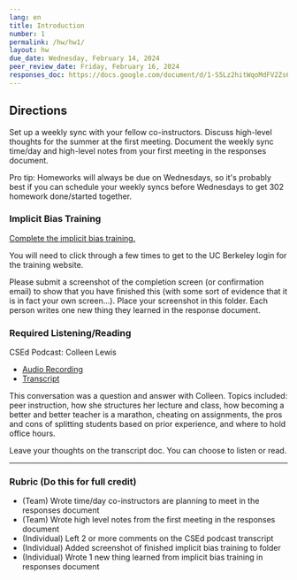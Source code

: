 ```yaml
---
lang: en
title: Introduction
number: 1
permalink: /hw/hw1/
layout: hw
due_date: Wednesday, February 14, 2024
peer_review_date: Friday, February 16, 2024
responses_doc: https://docs.google.com/document/d/1-S5Lz2hitWqoMdFV2Zs6p_xafOuxLL-cxUqo4wKqoT0/edit
---
```


## Directions

Set up a weekly sync with your fellow co-instructors. Discuss high-level thoughts for the summer at the first meeting. Document the weekly sync time/day and high-level notes from your first meeting in the responses document.

Pro tip: Homeworks will always be due on Wednesdays, so it's probably best if you can schedule your weekly syncs before Wednesdays to get 302 homework done/started together.

### Implicit Bias Training

[Complete the implicit bias training.](https://ucnet.universityofcalifornia.edu/working-at-uc/your-career/talent-management/professional-development/managing-implicit-bias.html#:~:text=The%20UC%20Managing%20Implicit%20Bias,its%20impact%20at%20the%20University.&text=The%20series%20contains%20the%20following,to%2020%20minutes%20in%20length)

You will need to click through a few times to get to the UC Berkeley login for the training website.

Please submit a screenshot of the completion screen (or confirmation email) to show that you have finished this (with some sort of evidence that it is in fact your own screen...). Place your screenshot in this folder. Each person writes one new thing they learned in the response document.

### Required Listening/Reading

CSEd Podcast: Colleen Lewis

* [Audio Recording](https://sites.duke.edu/csedpodcast/2020/04/06/episode-6-colleen-lewis/)
* [Transcript](https://docs.google.com/document/d/117-oDXIw_fiqMNHS-qD0pUpOmqHu-z2P46x4H8GOxcE/comment)

This conversation was a question and answer with Colleen. Topics included: peer instruction, how she structures her lecture and class, how becoming a better and better teacher is a marathon, cheating on assignments, the pros and cons of splitting students based on prior experience, and where to hold office hours.

Leave your thoughts on the transcript doc. You can choose to listen or read.

---

### Rubric (Do this for full credit)

* (Team) Wrote time/day co-instructors are planning to meet in the responses document
* (Team) Wrote high level notes from the first meeting in the responses document
* (Individual) Left 2 or more comments on the CSEd podcast transcript
* (Individual) Added screenshot of finished implicit bias training to folder
* (Individual) Wrote 1 new thing learned from implicit bias training in responses document
